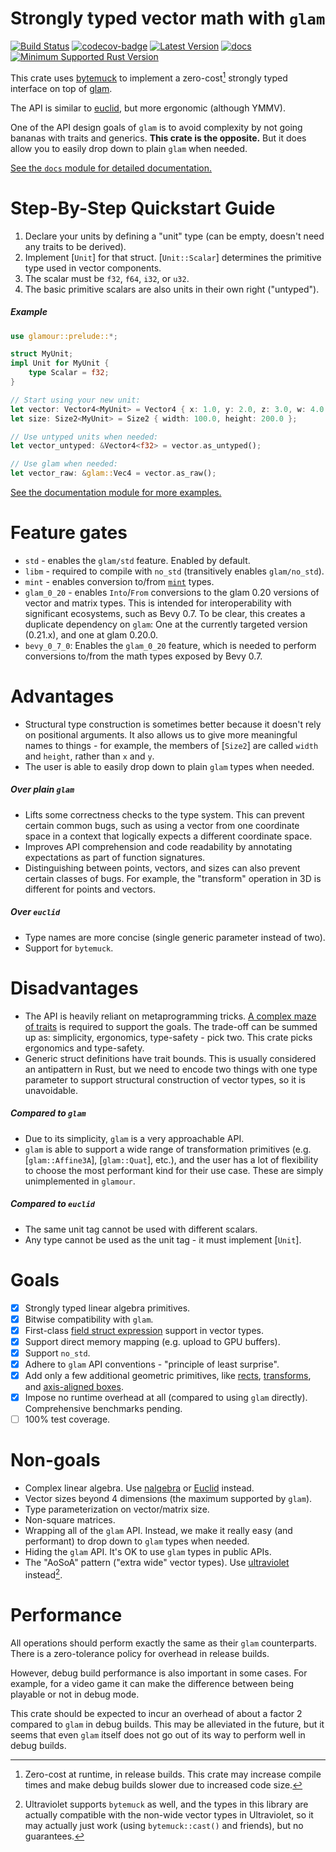 # Strongly typed vector math with `glam`

[![Build Status]][github-ci] [![codecov-badge]][codecov]
[![Latest Version]][crates.io] [![docs]][docs.rs]
[![Minimum Supported Rust Version]][Rust 1.61.0]

This crate uses [bytemuck][] to implement a zero-cost[^zero_cost] strongly typed
interface on top of [glam][].

The API is similar to [euclid][], but more ergonomic (although YMMV).

One of the API design goals of `glam` is to avoid complexity by not going
bananas with traits and generics. **This crate is the opposite.** But it does
allow you to easily drop down to plain `glam` when needed.

[See the `docs` module for detailed documentation.](crate::docs)

[bytemuck]: https://docs.rs/bytemuck/latest/bytemuck/
[glam]: https://docs.rs/glam/latest/glam/
[euclid]: https://docs.rs/euclid/latest/euclid/

[^zero_cost]: Zero-cost at runtime, in release builds. This crate may increase
    compile times and make debug builds slower due to increased code size.

# Step-By-Step Quickstart Guide

1. Declare your units by defining a "unit" type (can be empty, doesn't need any
   traits to be derived).
2. Implement [`Unit`] for that struct. [`Unit::Scalar`] determines the primitive
   type used in vector components.
3. The scalar must be `f32`, `f64`, `i32`, or `u32`.
4. The basic primitive scalars are also units in their own right ("untyped").

##### Example

```rust
use glamour::prelude::*;

struct MyUnit;
impl Unit for MyUnit {
    type Scalar = f32;
}

// Start using your new unit:
let vector: Vector4<MyUnit> = Vector4 { x: 1.0, y: 2.0, z: 3.0, w: 4.0 };
let size: Size2<MyUnit> = Size2 { width: 100.0, height: 200.0 };

// Use untyped units when needed:
let vector_untyped: &Vector4<f32> = vector.as_untyped();

// Use glam when needed:
let vector_raw: &glam::Vec4 = vector.as_raw();
```

[See the documentation module for more examples.](crate::docs::examples)

# Feature gates

- `std` - enables the `glam/std` feature. Enabled by default.
- `libm` - required to compile with `no_std` (transitively enables
  `glam/no_std`).
- `mint` - enables conversion to/from
  [`mint`](https://docs.rs/mint/latest/mint/) types.
- `glam_0_20` - enables `Into`/`From` conversions to the glam 0.20 versions of
  vector and matrix types. This is intended for interoperability with
  significant ecosystems, such as Bevy 0.7. To be clear, this creates a
  duplicate dependency on `glam`: One at the currently targeted version
  (0.21.x), and one at glam 0.20.0.
- `bevy_0_7_0`: Enables the `glam_0_20` feature, which is needed to perform
  conversions to/from the math types exposed by Bevy 0.7.

# Advantages

- Structural type construction is sometimes better because it doesn't rely on
  positional arguments. It also allows us to give more meaningful names to
  things - for example, the members of [`Size2`] are called `width` and
  `height`, rather than `x` and `y`.
- The user is able to easily drop down to plain `glam` types when needed.

##### Over plain `glam`

- Lifts some correctness checks to the type system. This can prevent certain
  common bugs, such as using a vector from one coordinate space in a context
  that logically expects a different coordinate space.
- Improves API comprehension and code readability by annotating expectations as
  part of function signatures.
- Distinguishing between points, vectors, and sizes can also prevent certain
  classes of bugs. For example, the "transform" operation in 3D is different for
  points and vectors.

##### Over `euclid`

- Type names are more concise (single generic parameter instead of two).
- Support for `bytemuck`.

# Disadvantages

- The API is heavily reliant on metaprogramming tricks. [A complex maze of
  traits](crate::traits) is required to support the goals. The trade-off can be
  summed up as: simplicity, ergonomics, type-safety - pick two. This crate picks
  ergonomics and type-safety.
- Generic struct definitions have trait bounds. This is usually considered an
  antipattern in Rust, but we need to encode two things with one type parameter
  to support structural construction of vector types, so it is unavoidable.

##### Compared to `glam`

- Due to its simplicity, `glam` is a very approachable API.
- `glam` is able to support a wide range of transformation primitives (e.g.
  [`glam::Affine3A`], [`glam::Quat`], etc.), and the user has a lot of
  flexibility to choose the most performant kind for their use case. These are
  simply unimplemented in `glamour`.

##### Compared to `euclid`

- The same unit tag cannot be used with different scalars.
- Any type cannot be used as the unit tag - it must implement [`Unit`].

# Goals

- [x] Strongly typed linear algebra primitives.
- [x] Bitwise compatibility with `glam`.
- [x] First-class [field struct expression] support in vector types.
- [x] Support direct memory mapping (e.g. upload to GPU buffers).
- [x] Support `no_std`.
- [x] Adhere to `glam` API conventions - "principle of least surprise".
- [x] Add only a few additional geometric primitives, like [rects](Rect),
  [transforms](Transform2), and [axis-aligned boxes](Box2).
- [x] Impose no runtime overhead at all (compared to using `glam` directly).
  Comprehensive benchmarks pending.
- [ ] 100% test coverage.

[field struct expression]: https://doc.rust-lang.org/reference/expressions/struct-expr.html#field-struct-expression

# Non-goals

- Complex linear algebra. Use [nalgebra][nalgebra] or [Euclid][euclid] instead.
- Vector sizes beyond 4 dimensions (the maximum supported by `glam`).
- Type parameterization on vector/matrix size.
- Non-square matrices.
- Wrapping all of the `glam` API. Instead, we make it really easy (and
  performant) to drop down to `glam` types when needed.
- Hiding the `glam` API. It's OK to use `glam` types in public APIs.
- The "AoSoA" pattern ("extra wide" vector types). Use [ultraviolet][uv]
  instead[^use_uv].

[^use_uv]: Ultraviolet supports `bytemuck` as well, and the types in this
    library are actually compatible with the non-wide vector types in
    Ultraviolet, so it may actually just work (using `bytemuck::cast()` and
    friends), but no guarantees.

[uv]: https://docs.rs/ultraviolet/latest/ultraviolet/
[nalgebra]: https://docs.rs/nalgebra/latest/nalgebra/

# Performance

All operations should perform exactly the same as their `glam` counterparts.
There is a zero-tolerance policy for overhead in release builds.

However, debug build performance is also important in some cases. For example,
for a video game it can make the difference between being playable or not in
debug mode.

This crate should be expected to incur an overhead of about a factor 2 compared
to `glam` in debug builds. This may be alleviated in the future, but it seems
that even `glam` itself does not go out of its way to perform well in debug
builds.

[Build Status]: https://github.com/simonask/glamour/actions/workflows/ci.yml/badge.svg
[github-ci]: https://github.com/simonask/glamour/actions/workflows/ci.yml
[codecov-badge]: https://codecov.io/gh/simonask/glamour/branch/main/graph/badge.svg?token=VKK61NGSAJ
[codecov]: https://codecov.io/gh/simonask/glamour
[Latest Version]: https://img.shields.io/crates/v/glamour.svg
[crates.io]: https://crates.io/crates/glamour/
[docs]: https://docs.rs/glamour/badge.svg
[docs.rs]: https://docs.rs/glamour/
[Minimum Supported Rust Version]: https://img.shields.io/badge/Rust-1.61.0-blue?color=fc8d62&logo=rust
[Rust 1.61.0]: https://github.com/rust-lang/rust/blob/master/RELEASES.md#version-1610-2022-05-19